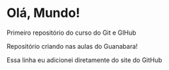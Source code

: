 # Olá, Mundo!
 Primeiro repositório do curso do Git e GIHub

Repositório criando nas aulas do Guanabara!

Essa linha eu adicionei diretamente do site do GitHub

